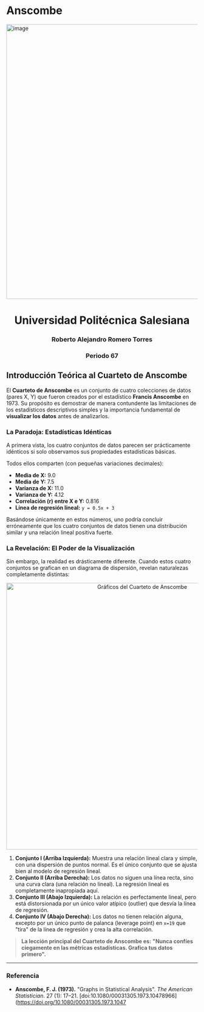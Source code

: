 # Anscombe
<img width="1281" height="721" alt="image" src="https://github.com/user-attachments/assets/f36368ea-6d5e-4d07-8ac7-1c0c26b7f799" />

<div align="center">
  <h1>Universidad Politécnica Salesiana</h2>
  <h3>Roberto Alejandro Romero Torres</h1>
  <h3>Periodo 67</h3>
</div>

## Introducción Teórica al Cuarteto de Anscombe

El **Cuarteto de Anscombe** es un conjunto de cuatro colecciones de datos (pares X, Y) que fueron creados por el estadístico **Francis Anscombe** en 1973. Su propósito es demostrar de manera contundente las limitaciones de los estadísticos descriptivos simples y la importancia fundamental de **visualizar los datos** antes de analizarlos.

### La Paradoja: Estadísticas Idénticas

A primera vista, los cuatro conjuntos de datos parecen ser prácticamente idénticos si solo observamos sus propiedades estadísticas básicas.

Todos ellos comparten (con pequeñas variaciones decimales):

* **Media de X:** 9.0
* **Media de Y:** 7.5
* **Varianza de X:** 11.0
* **Varianza de Y:** 4.12
* **Correlación (r) entre X e Y:** 0.816
* **Línea de regresión lineal:** `y = 0.5x + 3`

Basándose únicamente en estos números, uno podría concluir erróneamente que los cuatro conjuntos de datos tienen una distribución similar y una relación lineal positiva fuerte.

### La Revelación: El Poder de la Visualización

Sin embargo, la realidad es drásticamente diferente. Cuando estos cuatro conjuntos se grafican en un diagrama de dispersión, revelan naturalezas completamente distintas:

<p align="center">
  <img src="https://upload.wikimedia.org/wikipedia/commons/thumb/e/ec/Anscombes_quartet_3.svg/800px-Anscombes_quartet_3.svg.png" alt="Gráficos del Cuarteto de Anscombe" width="700">
</p>

1.  **Conjunto I (Arriba Izquierda):** Muestra una relación lineal clara y simple, con una dispersión de puntos normal. Es el único conjunto que se ajusta bien al modelo de regresión lineal.
2.  **Conjunto II (Arriba Derecha):** Los datos no siguen una línea recta, sino una curva clara (una relación no lineal). La regresión lineal es completamente inapropiada aquí.
3.  **Conjunto III (Abajo Izquierda):** La relación es perfectamente lineal, pero está distorsionada por un único valor atípico (outlier) que desvía la línea de regresión.
4.  **Conjunto IV (Abajo Derecha):** Los datos no tienen relación alguna, excepto por un único punto de palanca (leverage point) en `x=19` que "tira" de la línea de regresión y crea la alta correlación.

> **La lección principal del Cuarteto de Anscombe es: "Nunca confíes ciegamente en las métricas estadísticas. Grafica tus datos primero".**

---

### Referencia

* **Anscombe, F. J. (1973).** "Graphs in Statistical Analysis". *The American Statistician*. 27 (1): 17–21. [doi:10.1080/00031305.1973.10478966](https://doi.org/10.1080/00031305.1973.1047
